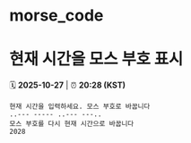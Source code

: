 # morse_code
# 현재 시간을 모스 부호 표시
<!-- MORSE_TIME_START -->
🗓️ **2025-10-27** | ⏰ **20:28 (KST)**

```
현재 시간을 입력하세요. 모스 부호로 바꿉니다
..--- ----- ..--- ---..
모스 부호를 다시 현재 시간으로 바꿉니다
2028
```
<!-- MORSE_TIME_END -->
